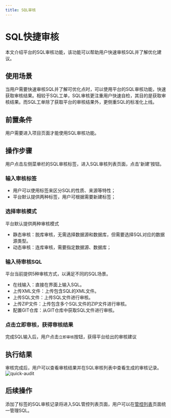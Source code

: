 ```yaml
---
title: SQL审核
---
```

# SQL快捷审核

本文介绍平台的SQL审核功能，该功能可以帮助用户快速审核SQL并了解优化建议。

## 使用场景
当用户需要快速审核SQL并了解可优化点时，可以使用平台的SQL审核功能，快速获取审核结果。相较于SQL工单，SQL审核更注重用户快速自检，其目的是获取审核结果。而SQL工单除了获取平台的审核结果外，更侧重SQL的标准化上线。

## 前置条件

用户需要进入项目页面才能使用SQL审核功能。

## 操作步骤

用户点击左侧菜单栏的SQL审核标签，进入SQL审核列表页面，点击'新建'按钮。

### 输入审核标签

* 用户可以使用标签来区分SQL的性质、来源等特性；
* 平台默认提供两种标签，用户可根据需要新建标签；

### 选择审核模式

平台默认提供两种审核模式
* 静态审核：脱库审核，无需选择数据源和数据库，但需要选择SQL对应的数据源类型。
* 动态审核：连库审核，需要指定数据源、数据库；

### 输入待审核SQL

平台当前提供5种审核方式，以满足不同的SQL场景。

* 在线输入：直接在界面上输入SQL。
* 上传XML文件：上传包含SQL的XML文件。
* 上传SQL文件：上传SQL文件进行审核。
* 上传ZIP文件：上传包含多个SQL文件的ZIP文件进行审核。
* 配置GIT仓库：从GIT仓库中获取SQL文件进行审核。

### 点击立即审核，获得审核结果

完成SQL输入后，用户点击`立即审核`按钮，获得平台给出的审核建议


## 执行结果
审核完成后，用户可以查看审核结果并在SQL审核列表中查看生成的审核记录。
![quick-audit](img/quick-audit.png)

## 后续操作
添加了标签的SQL审核记录将进入SQL管控列表页面，用户可以在[管控列表](user-manual/project/audit_task/sqlmanage.md)页面统一管理SQL。
